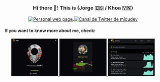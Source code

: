 <p align="center" width="300">
   <h3 align="center">Hi there 👋! This is (Jorge 🇪🇸 / Khoa 🇻🇳)</h3>
</p>

<p align="center">
   <a href="https://jorgechato.com" target="blank">
    <img align="center" src="https://jorgechato.com/logo.webp" alt="Personal web page" height="28px" />
  </a>
  <span style="width: 8px;"> </span>
  <a href="https://x.com/jorgechato" target="blank">
    <img align="center" src="https://about.x.com/content/dam/about-twitter/x/brand-toolkit/logo-black.png.twimg.1920.png" alt="Canal de Twitter de midudev" height="23px" />
  </a>
</p>

#### If you want to know more about me, check:

<p align="center">
<a href='https://whereisjorge.today/' target='_blank'>
  <img width='30%' src='https://raw.githubusercontent.com/jorgechato/jorgechato/refs/heads/master/public/where.webp' alt='Where am I Today?' />
</a>
<a href='https://jorgechato.com' target='_blank'>
  <img width='30%' src='https://raw.githubusercontent.com/jorgechato/jorgechato/refs/heads/master/public/personal.webp' alt='Personal web page' />
</a>
<a href='https://status.jrg.tools/' target='_blank'>
  <img width='30%' src='https://raw.githubusercontent.com/jorgechato/jorgechato/refs/heads/master/public/status.webp' alt='Status page' />
</a>
</p>
